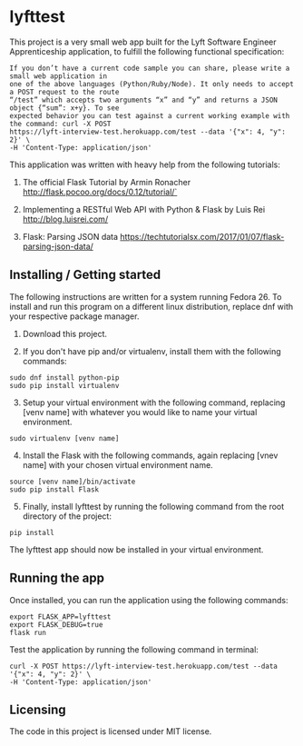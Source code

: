 # lyfttest
This project is a very small web app built for the Lyft Software Engineer Apprenticeship application, to fulfill the following functional specification:

```
If you don’t have a current code sample you can share, please write a small web application in
one of the above languages (Python/Ruby/Node). It only needs to accept a POST request to the route
“/test” which accepts two arguments “x” and “y” and returns a JSON object {“sum”: x+y}. To see
expected behavior you can test against a current working example with the command: curl -X POST 
https://lyft-interview-test.herokuapp.com/test --data '{"x": 4, "y": 2}' \ 
-H 'Content-Type: application/json'
```

This application was written with heavy help from the following tutorials:
1. The official Flask Tutorial by Armin Ronacher
   http://flask.pocoo.org/docs/0.12/tutorial/`

2. Implementing a RESTful Web API with Python & Flask by Luis Rei
   http://blog.luisrei.com/

3. Flask: Parsing JSON data
   https://techtutorialsx.com/2017/01/07/flask-parsing-json-data/   

## Installing / Getting started

The following instructions are written for a system running Fedora 26. To install and run this program on a different linux distribution, replace dnf with your respective package manager.

1. Download this project.

2. If you don't have pip and/or virtualenv, install them with the following commands:
```shell
sudo dnf install python-pip
sudo pip install virtualenv
```
3. Setup your virtual environment with the following command, replacing [venv name] with whatever you would like to name your virtual environment.
```shell
sudo virtualenv [venv name]
```
4. Install the Flask with the following commands, again replacing [vnev name] with your chosen virtual environment name.
```shell
source [venv name]/bin/activate
sudo pip install Flask
```
5. Finally, install lyfttest by running the following command from the root directory of the project:
```shell
pip install
```

The lyfttest app should now be installed in your virtual environment.

## Running the app
Once installed, you can run the application using the following commands:
```shell
export FLASK_APP=lyfttest
export FLASK_DEBUG=true
flask run
```

Test the application by running the following command in terminal:
```shell
curl -X POST https://lyft-interview-test.herokuapp.com/test --data '{"x": 4, "y": 2}' \
-H 'Content-Type: application/json'
```

## Licensing

The code in this project is licensed under MIT license.
